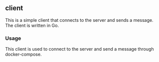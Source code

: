 ## client

This is a simple client that connects to the server and sends a message. The client is written in Go.

### Usage

This client is used to connect to the server and send a message through docker-compose.